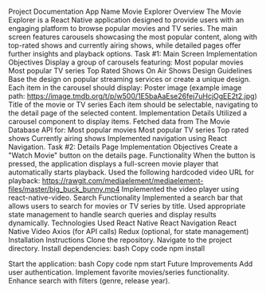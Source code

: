 Project Documentation
App Name
Movie Explorer
Overview
The Movie Explorer is a React Native application designed to provide users with an engaging platform to browse popular movies and TV series. The main screen features carousels showcasing the most popular content, along with top-rated shows and currently airing shows, while detailed pages offer further insights and playback options.
Task #1: Main Screen Implementation
Objectives
Display a group of carousels featuring:
Most popular movies
Most popular TV series
Top Rated Shows
On Air Shows
Design Guidelines
Base the design on popular streaming services or create a unique design.
Each item in the carousel should display:
Poster image (example image path: https://image.tmdb.org/t/p/w500/1E5baAaEse26fej7uHcjOgEE2t2.jpg)
Title of the movie or TV series
Each item should be selectable, navigating to the detail page of the selected content.
Implementation Details
Utilized a carousel component to display items.
Fetched data from The Movie Database API for:
Most popular movies
Most popular TV series
Top rated shows
Currently airing shows
Implemented navigation using React Navigation.
Task #2: Details Page Implementation
Objectives
Create a "Watch Movie" button on the details page.
Functionality
When the button is pressed, the application displays a full-screen movie player that automatically starts playback.
Used the following hardcoded video URL for playback: https://rawgit.com/mediaelement/mediaelement-files/master/big_buck_bunny.mp4
Implemented the video player using react-native-video.
Search Functionality
Implemented a search bar that allows users to search for movies or TV series by title.
Used appropriate state management to handle search queries and display results dynamically.
Technologies Used
React Native
React Navigation
React Native Video
Axios (for API calls)
Redux (optional, for state management)
Installation Instructions
Clone the repository.
Navigate to the project directory.
Install dependencies:
bash
Copy code
npm install


Start the application:
bash
Copy code
npm start
Future Improvements
Add user authentication.
Implement favorite movies/series functionality.
Enhance search with filters (genre, release year).

